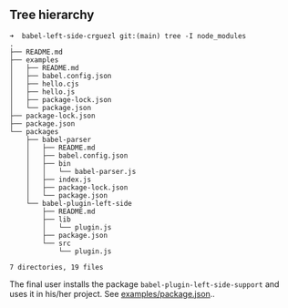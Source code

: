 ## Tree  hierarchy

```
➜  babel-left-side-crguezl git:(main) tree -I node_modules 
.
├── README.md
├── examples
│   ├── README.md
│   ├── babel.config.json
│   ├── hello.cjs
│   ├── hello.js
│   ├── package-lock.json
│   └── package.json
├── package-lock.json
├── package.json
└── packages
    ├── babel-parser
    │   ├── README.md
    │   ├── babel.config.json
    │   ├── bin
    │   │   └── babel-parser.js
    │   ├── index.js
    │   ├── package-lock.json
    │   └── package.json
    └── babel-plugin-left-side
        ├── README.md
        ├── lib
        │   └── plugin.js
        ├── package.json
        └── src
            └── plugin.js

7 directories, 19 files
```

The final user installs the package `babel-plugin-left-side-support` and uses it in his/her project. See [examples/package.json](examples/package.json).. 